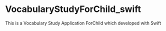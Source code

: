 # VocabularyStudyForChild_swift
This is a Vocabulary Study Application ForChild which developed with Swift

